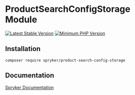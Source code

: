 # ProductSearchConfigStorage Module
[![Latest Stable Version](https://poser.pugx.org/spryker/product-search-config-storage/v/stable.svg)](https://packagist.org/packages/spryker/product-search-config-storage)
[![Minimum PHP Version](https://img.shields.io/badge/php-%3E%3D%208.3-8892BF.svg)](https://php.net/)

## Installation

```
composer require spryker/product-search-config-storage
```

## Documentation

[Spryker Documentation](https://spryker.github.io)
